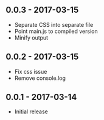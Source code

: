 ## 0.0.3 - 2017-03-15
- Separate CSS into separate file
- Point main.js to compiled version
- Minify output

## 0.0.2 - 2017-03-15
- Fix css issue
- Remove console.log

## 0.0.1 - 2017-03-14
- Initial release
